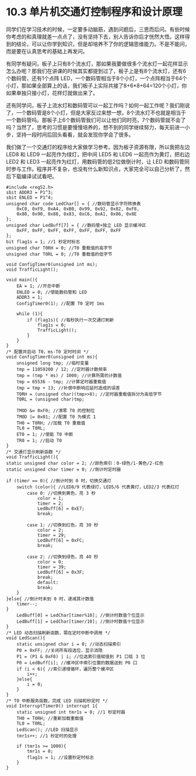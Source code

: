 # 10.3 单片机交通灯控制程序和设计原理

同学们在学习技术的时候，一定要多动脑筋，遇到问题后，三思而后问。有些时候你考虑的和真理就差一点点了，没有坚持下去，别人告诉你后才恍然大悟。这样得到的结论，可以让你学到知识，但是却培养不了你的逻辑思维能力。不是不能问，而是要在认真思考的基础上再发问。

有同学有疑问，板子上只有8个流水灯，那如果我要做很多个流水灯一起花样显示怎么办呢？那我们在讲课的时候其实都提到过了，板子上是有8个流水灯，还有6个数码管，还有1个点阵 LED，一个数码管相当于8个小灯，一个点阵相当于64个小灯，那如果全部算上的话，我们板子上实际共接了8+6*8+64=120个小灯，你如果单独只接小灯，花样灯就做出来了。

还有同学问，板子上流水灯和数码管可以一起工作吗？如何一起工作呢？我们刚说了，一个数码管是8个小灯，但是大家反过来想一想，8个流水灯不也就是相当于一个数码管吗。那板子上6个数码管我们可以让他们同时亮，7个数码管就不会了吗？当然了，思考的习惯是要慢慢培养的，想不到的同学继续努力，每天前进一小步，坚持一段时间后回头看看，就会发现你学会了很多。

我们做了一个交通灯的程序给大家做学习参考。因为板子资源有限，所以我把左边 LED8 和 LED9 一起亮作为绿灯，把中间 LED5 和 LED6 一起亮作为黄灯，把右边 LED2 和 LED3 一起亮作为红灯，用数码管的低2位做倒计时，让 LED 和数码管同时参与工作。程序并不复杂，也没有什么新知识点，大家完全可以自己分析了，然后下载编译试试看吧。

```
#include <reg52.h>
sbit ADDR3 = P1^3;
sbit ENLED = P1^4;
unsigned char code LedChar[] = { //数码管显示字符转换表
    0xC0, 0xF9, 0xA4, 0xB0, 0x99, 0x92, 0x82, 0xF8,
    0x80, 0x90, 0x88, 0x83, 0xC6, 0xA1, 0x86, 0x8E
};
unsigned char LedBuff[7] = { //数码管+独立 LED 显示缓冲区
    0xFF, 0xFF, 0xFF, 0xFF, 0xFF, 0xFF, 0xFF
};
bit flag1s = 1; //1 秒定时标志
unsigned char T0RH = 0; //T0 重载值的高字节
unsigned char T0RL = 0; //T0 重载值的低字节

void ConfigTimer0(unsigned int ms);
void TrafficLight();

void main(){
    EA = 1; //开总中断
    ENLED = 0; //使能数码管和 LED
    ADDR3 = 1;
    ConfigTimer0(1); //配置 T0 定时 1ms
   
    while (1){
        if (flag1s){ //每秒执行一次交通灯刷新
            flag1s = 0;
            TrafficLight();
        }
    }
}
/* 配置并启动 T0，ms-T0 定时时间 */
void ConfigTimer0(unsigned int ms){
    unsigned long tmp; //临时变量
    tmp = 11059200 / 12; //定时器计数频率
    tmp = (tmp * ms) / 1000; //计算所需的计数值
    tmp = 65536 - tmp; //计算定时器重载值
    tmp = tmp + 13; //补偿中断响应延时造成的误差
    T0RH = (unsigned char)(tmp>>8); //定时器重载值拆分为高低字节
    T0RL = (unsigned char)tmp;
   
    TMOD &= 0xF0; //清零 T0 的控制位
    TMOD |= 0x01; //配置 T0 为模式 1
    TH0 = T0RH; //加载 T0 重载值
    TL0 = T0RL;
    ET0 = 1; //使能 T0 中断
    TR0 = 1; //启动 T0
}
/* 交通灯显示刷新函数 */
void TrafficLight(){
static unsigned char color = 2; //颜色索引：0-绿色/1-黄色/2-红色
static unsigned char timer = 0; //倒计时定时器

if (timer == 0){ //倒计时到 0 时，切换交通灯
    switch (color){ //LED8/9 代表绿灯，LED5/6 代表黄灯，LED2/3 代表红灯
        case 0: //切换到黄色，亮 3 秒
            color = 1;
            timer = 2;
            LedBuff[6] = 0xE7;
            break;
       
        case 1: //切换到红色，亮 30 秒
            color = 2;
            timer = 29;
            LedBuff[6] = 0xFC;
            break;
       
        case 2: //切换到绿色，亮 40 秒
            color = 0;
            timer = 39;
            LedBuff[6] = 0x3F;
            break;
            default:
            break;
    }
}else{ //倒计时未到 0 时，递减其计数值
    timer--;
}
    LedBuff[0] = LedChar[timer%10]; //倒计时数值个位显示
    LedBuff[1] = LedChar[timer/10]; //倒计时数值十位显示
}
/* LED 动态扫描刷新函数，需在定时中断中调用 */
void LedScan(){
    static unsigned char i = 0; //动态扫描索引
    P0 = 0xFF; //关闭所有段选位，显示消隐
    P1 = (P1 & 0xF8) | i; //位选索引值赋值到 P1 口低 3 位
    P0 = LedBuff[i]; //缓冲区中索引位置的数据送到 P0 口
    if (i < 6){ //索引递增循环，遍历整个缓冲区
        i++;
    }else{
        i = 0;
    }
}
/* T0 中断服务函数，完成 LED 扫描和秒定时 */
void InterruptTimer0() interrupt 1{
    static unsigned int tmr1s = 0; //1 秒定时器
    TH0 = T0RH; //重新加载重载值
    TL0 = T0RL;
    LedScan(); //LED 扫描显示
    tmr1s++; //1 秒定时的处理
   
    if (tmr1s >= 1000){
        tmr1s = 0;
        flag1s = 1; //设置秒定时标志
    }
}
```

